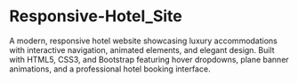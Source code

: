 # Responsive-Hotel_Site
A modern, responsive hotel website showcasing luxury accommodations with interactive navigation, animated elements, and elegant design. Built with HTML5, CSS3, and Bootstrap featuring hover dropdowns, plane banner animations, and a professional hotel booking interface.
